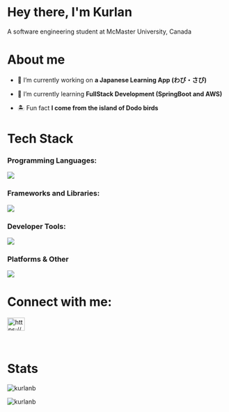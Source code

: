 <h1 align="left">Hey there, I'm Kurlan</h1>
<p align="left">A software engineering student at McMaster University, Canada</p>

<h1 align="left">About me</h1>

- 🔭 I’m currently working on **a Japanese Learning App (わび・さび)**

- 🌱 I’m currently learning **FullStack Development (SpringBoot and AWS)**

- 🏝️ Fun fact **I come from the island of Dodo birds**

<h1 align="left">Tech Stack</h1>
<h3 align="left">Programming Languages:</h3>
<p align="left">
  <a href="https://skillicons.dev">
    <img src="https://skillicons.dev/icons?i=java,py,c,cpp,html,css,js,r,bash,matlab,latex,md,regex" />
  </a>
</p>

<h3 align="left">Frameworks and Libraries:</h3>
<p align="left">
  <a href="https://skillicons.dev">
    <img src="https://skillicons.dev/icons?i=bootstrap,react,tailwind,vite,flask,vercel,npm" />
  </a>
</p>

<h3 align="left">Developer Tools:</h3>
<p align="left">
  <a href="https://skillicons.dev">
    <img src="https://skillicons.dev/icons?i=git,github,vscode,maven,vim,eclipse,visualstudio,anaconda,arduino" />
  </a>
</p>

<h3 align="left">Platforms & Other</h3>
<p align="left">
  <a href="https://skillicons.dev">
    <img src="https://skillicons.dev/icons?i=docker,aws,windows,linux,firebase,vercel,netlify,mysql,postgres,postman,kali,figma,ps,blender" />
  </a>
</p>

<h1 align="left">Connect with me:</h3>
<p align="left">
<a href="https://www.linkedin.com/in/kurlan-beeharry/" target="blank"><img align="center" src="https://raw.githubusercontent.com/rahuldkjain/github-profile-readme-generator/master/src/images/icons/Social/linked-in-alt.svg" alt="https://www.linkedin.com/in/kurlan-beeharry/" height="30" width="40" /></a>
</p>
<br>
<h1 align="left">Stats</h1>

<p><img align="left" src="https://github-readme-stats.vercel.app/api?username=kurlanb&show_icons=true&locale=en" alt="kurlanb" /></p>&nbsp;

<p><img align="center" src="https://github-readme-stats.vercel.app/api/top-langs?username=kurlanb&show_icons=true&locale=en&layout=compact" alt="kurlanb" /></p>



